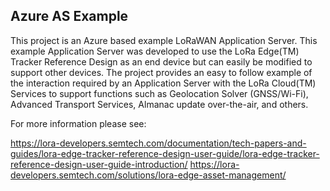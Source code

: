 ## Azure AS Example

This project is an Azure based example LoRaWAN Application Server. This example Application Server was developed to use the LoRa Edge(TM) Tracker Reference Design as an end device but can easily be modified to support other devices. The project provides an easy to follow example of the interaction required by an Application Server with the LoRa Cloud(TM) Services to support functions such as Geolocation Solver (GNSS/Wi-Fi), Advanced Transport Services, Almanac update over-the-air, and others.

For more information please see:

https://lora-developers.semtech.com/documentation/tech-papers-and-guides/lora-edge-tracker-reference-design-user-guide/lora-edge-tracker-reference-design-user-guide-introduction/
https://lora-developers.semtech.com/solutions/lora-edge-asset-management/
